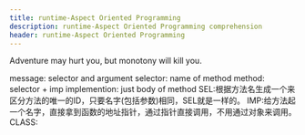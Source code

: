 ```yaml
---
title: runtime-Aspect Oriented Programming
description: runtime-Aspect Oriented Programming comprehension
header: runtime-Aspect Oriented Programming
---
```


Adventure may hurt you, but monotony will kill you.

message: selector and argument
selector: name of method
method: selector + imp
implemention: just body of method
SEL:根据方法名生成一个来区分方法的唯一的ID，只要名字(包括参数)相同，SEL就是一样的。
IMP:给方法起一个名字，直接拿到函数的地址指针，通过指针直接调用，不用通过对象来调用。
CLASS: